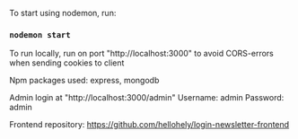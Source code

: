 To start using nodemon, run:

### `nodemon start`

To run locally, run on port "http://localhost:3000" to avoid CORS-errors when sending cookies to client

Npm packages used: express, mongodb

Admin login at "http://localhost:3000/admin"
Username: admin
Password: admin

Frontend repository: https://github.com/hellohely/login-newsletter-frontend

